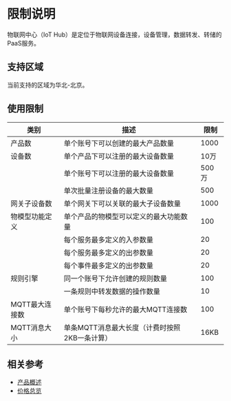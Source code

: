 # 限制说明


物联网中心（IoT Hub）是定位于物联网设备连接，设备管理，数据转发、转储的PaaS服务。 

## 支持区域
当前支持的区域为华北-北京。

## 使用限制

| 类别           | 描述                                          | 限制  |
| -------------- | --------------------------------------------- | ----- |
| 产品数         | 单个账号下可以创建的最大产品数量              | 1000  |
| 设备数         | 单个产品下可以注册的最大设备数量              | 10万  |
|                | 单个账号下可以注册的最大设备数量              | 500万 |
|                | 单次批量注册设备的最大数量                    | 500   |
| 网关子设备数   | 单个网关下可以关联的最大子设备数量            | 1000  |
| 物模型功能定义 | 单个产品的物模型可以定义的最大功能数量        | 100   |
|                | 每个服务最多定义的入参数量                    | 20    |
|                | 每个服务最多定义的出参数量                    | 20    |
|                | 每个事件最多定义的出参数量                    | 20    |
| 规则引擎       | 同一个账号下允许创建的规则数量                | 100   |
|                | 一条规则中转发数据的操作数量                  | 10    |
| MQTT最大连接数 | 单个账号下每秒允许的最大MQTT连接数            | 100   |
| MQTT消息大小   | 单条MQTT消息最大长度（计费时按照2KB一条计算） | 16KB  |

## 相关参考

- [产品概述](../Introduction/Product-Overview.md)
- [价格总览](../Pricing/Price-Overview.md)
